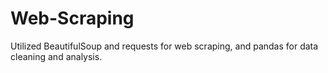 # Web-Scraping
Utilized BeautifulSoup and requests for web scraping, and pandas for data cleaning and analysis.
